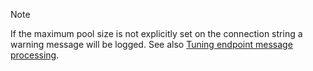> [!NOTE]
> If the maximum pool size is not explicitly set on the connection string a warning message will be logged. See also [Tuning endpoint message processing](/nservicebus/operations/tuning.md).
